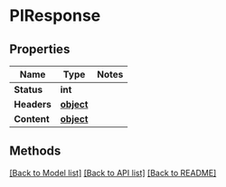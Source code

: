 # PIResponse

## Properties
Name | Type | Notes
------------ | ------------- | -------------
**Status** | **int**
**Headers** | **[**object**](../Model/Object.md)**
**Content** | **[**object**](../Model/Object.md)**

## Methods
[[Back to Model list]](../../README.md#documentation-for-models) [[Back to API list]](../../README.md#documentation-for-api-endpoints) [[Back to README]](../../README.md)
